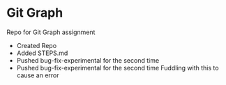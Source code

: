 # Git Graph
 Repo for Git Graph assignment

- Created Repo
- Added STEPS.md
- Pushed bug-fix-experimental for the second time
- Pushed bug-fix-experimental for the second time
Fuddling with this to cause an error